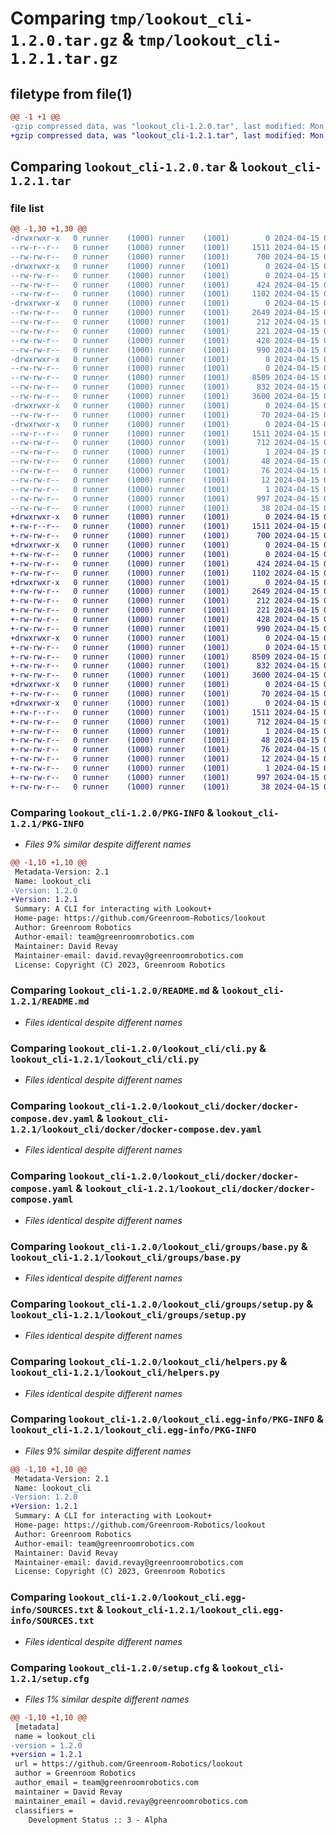 # Comparing `tmp/lookout_cli-1.2.0.tar.gz` & `tmp/lookout_cli-1.2.1.tar.gz`

## filetype from file(1)

```diff
@@ -1 +1 @@
-gzip compressed data, was "lookout_cli-1.2.0.tar", last modified: Mon Apr 15 07:15:02 2024, max compression
+gzip compressed data, was "lookout_cli-1.2.1.tar", last modified: Mon Apr 15 09:21:28 2024, max compression
```

## Comparing `lookout_cli-1.2.0.tar` & `lookout_cli-1.2.1.tar`

### file list

```diff
@@ -1,30 +1,30 @@
-drwxrwxr-x   0 runner    (1000) runner    (1001)        0 2024-04-15 07:15:02.985630 lookout_cli-1.2.0/
--rw-r--r--   0 runner    (1000) runner    (1001)     1511 2024-04-15 07:15:02.985630 lookout_cli-1.2.0/PKG-INFO
--rw-rw-r--   0 runner    (1000) runner    (1001)      700 2024-04-15 07:13:44.000000 lookout_cli-1.2.0/README.md
-drwxrwxr-x   0 runner    (1000) runner    (1001)        0 2024-04-15 07:15:02.985630 lookout_cli-1.2.0/lookout_cli/
--rw-rw-r--   0 runner    (1000) runner    (1001)        0 2024-04-15 07:13:44.000000 lookout_cli-1.2.0/lookout_cli/__init__.py
--rw-rw-r--   0 runner    (1000) runner    (1001)      424 2024-04-15 07:13:44.000000 lookout_cli-1.2.0/lookout_cli/banner.py
--rw-rw-r--   0 runner    (1000) runner    (1001)     1102 2024-04-15 07:13:44.000000 lookout_cli-1.2.0/lookout_cli/cli.py
-drwxrwxr-x   0 runner    (1000) runner    (1001)        0 2024-04-15 07:15:02.985630 lookout_cli-1.2.0/lookout_cli/docker/
--rw-rw-r--   0 runner    (1000) runner    (1001)     2649 2024-04-15 07:13:44.000000 lookout_cli-1.2.0/lookout_cli/docker/docker-compose.dev.yaml
--rw-rw-r--   0 runner    (1000) runner    (1001)      212 2024-04-15 07:13:44.000000 lookout_cli-1.2.0/lookout_cli/docker/docker-compose.gpu.yaml
--rw-rw-r--   0 runner    (1000) runner    (1001)      221 2024-04-15 07:13:44.000000 lookout_cli-1.2.0/lookout_cli/docker/docker-compose.network-host.yaml
--rw-rw-r--   0 runner    (1000) runner    (1001)      428 2024-04-15 07:13:44.000000 lookout_cli-1.2.0/lookout_cli/docker/docker-compose.network-shared.yaml
--rw-rw-r--   0 runner    (1000) runner    (1001)      990 2024-04-15 07:13:44.000000 lookout_cli-1.2.0/lookout_cli/docker/docker-compose.yaml
-drwxrwxr-x   0 runner    (1000) runner    (1001)        0 2024-04-15 07:15:02.985630 lookout_cli-1.2.0/lookout_cli/groups/
--rw-rw-r--   0 runner    (1000) runner    (1001)        0 2024-04-15 07:13:44.000000 lookout_cli-1.2.0/lookout_cli/groups/__init__.py
--rw-rw-r--   0 runner    (1000) runner    (1001)     8509 2024-04-15 07:13:44.000000 lookout_cli-1.2.0/lookout_cli/groups/base.py
--rw-rw-r--   0 runner    (1000) runner    (1001)      832 2024-04-15 07:13:44.000000 lookout_cli-1.2.0/lookout_cli/groups/setup.py
--rw-rw-r--   0 runner    (1000) runner    (1001)     3600 2024-04-15 07:13:44.000000 lookout_cli-1.2.0/lookout_cli/helpers.py
-drwxrwxr-x   0 runner    (1000) runner    (1001)        0 2024-04-15 07:15:02.985630 lookout_cli-1.2.0/lookout_cli/test/
--rw-rw-r--   0 runner    (1000) runner    (1001)       70 2024-04-15 07:13:44.000000 lookout_cli-1.2.0/lookout_cli/test/lookout_cli_test.py
-drwxrwxr-x   0 runner    (1000) runner    (1001)        0 2024-04-15 07:15:02.985630 lookout_cli-1.2.0/lookout_cli.egg-info/
--rw-r--r--   0 runner    (1000) runner    (1001)     1511 2024-04-15 07:15:02.000000 lookout_cli-1.2.0/lookout_cli.egg-info/PKG-INFO
--rw-rw-r--   0 runner    (1000) runner    (1001)      712 2024-04-15 07:15:02.000000 lookout_cli-1.2.0/lookout_cli.egg-info/SOURCES.txt
--rw-rw-r--   0 runner    (1000) runner    (1001)        1 2024-04-15 07:15:02.000000 lookout_cli-1.2.0/lookout_cli.egg-info/dependency_links.txt
--rw-rw-r--   0 runner    (1000) runner    (1001)       48 2024-04-15 07:15:02.000000 lookout_cli-1.2.0/lookout_cli.egg-info/entry_points.txt
--rw-rw-r--   0 runner    (1000) runner    (1001)       76 2024-04-15 07:15:02.000000 lookout_cli-1.2.0/lookout_cli.egg-info/requires.txt
--rw-rw-r--   0 runner    (1000) runner    (1001)       12 2024-04-15 07:15:02.000000 lookout_cli-1.2.0/lookout_cli.egg-info/top_level.txt
--rw-rw-r--   0 runner    (1000) runner    (1001)        1 2024-04-15 07:14:50.000000 lookout_cli-1.2.0/lookout_cli.egg-info/zip-safe
--rw-rw-r--   0 runner    (1000) runner    (1001)      997 2024-04-15 07:15:02.985630 lookout_cli-1.2.0/setup.cfg
--rw-rw-r--   0 runner    (1000) runner    (1001)       38 2024-04-15 07:13:44.000000 lookout_cli-1.2.0/setup.py
+drwxrwxr-x   0 runner    (1000) runner    (1001)        0 2024-04-15 09:21:28.906791 lookout_cli-1.2.1/
+-rw-r--r--   0 runner    (1000) runner    (1001)     1511 2024-04-15 09:21:28.906791 lookout_cli-1.2.1/PKG-INFO
+-rw-rw-r--   0 runner    (1000) runner    (1001)      700 2024-04-15 09:20:10.000000 lookout_cli-1.2.1/README.md
+drwxrwxr-x   0 runner    (1000) runner    (1001)        0 2024-04-15 09:21:28.906791 lookout_cli-1.2.1/lookout_cli/
+-rw-rw-r--   0 runner    (1000) runner    (1001)        0 2024-04-15 09:20:10.000000 lookout_cli-1.2.1/lookout_cli/__init__.py
+-rw-rw-r--   0 runner    (1000) runner    (1001)      424 2024-04-15 09:20:10.000000 lookout_cli-1.2.1/lookout_cli/banner.py
+-rw-rw-r--   0 runner    (1000) runner    (1001)     1102 2024-04-15 09:20:10.000000 lookout_cli-1.2.1/lookout_cli/cli.py
+drwxrwxr-x   0 runner    (1000) runner    (1001)        0 2024-04-15 09:21:28.906791 lookout_cli-1.2.1/lookout_cli/docker/
+-rw-rw-r--   0 runner    (1000) runner    (1001)     2649 2024-04-15 09:20:10.000000 lookout_cli-1.2.1/lookout_cli/docker/docker-compose.dev.yaml
+-rw-rw-r--   0 runner    (1000) runner    (1001)      212 2024-04-15 09:20:10.000000 lookout_cli-1.2.1/lookout_cli/docker/docker-compose.gpu.yaml
+-rw-rw-r--   0 runner    (1000) runner    (1001)      221 2024-04-15 09:20:10.000000 lookout_cli-1.2.1/lookout_cli/docker/docker-compose.network-host.yaml
+-rw-rw-r--   0 runner    (1000) runner    (1001)      428 2024-04-15 09:20:10.000000 lookout_cli-1.2.1/lookout_cli/docker/docker-compose.network-shared.yaml
+-rw-rw-r--   0 runner    (1000) runner    (1001)      990 2024-04-15 09:20:10.000000 lookout_cli-1.2.1/lookout_cli/docker/docker-compose.yaml
+drwxrwxr-x   0 runner    (1000) runner    (1001)        0 2024-04-15 09:21:28.906791 lookout_cli-1.2.1/lookout_cli/groups/
+-rw-rw-r--   0 runner    (1000) runner    (1001)        0 2024-04-15 09:20:10.000000 lookout_cli-1.2.1/lookout_cli/groups/__init__.py
+-rw-rw-r--   0 runner    (1000) runner    (1001)     8509 2024-04-15 09:20:10.000000 lookout_cli-1.2.1/lookout_cli/groups/base.py
+-rw-rw-r--   0 runner    (1000) runner    (1001)      832 2024-04-15 09:20:10.000000 lookout_cli-1.2.1/lookout_cli/groups/setup.py
+-rw-rw-r--   0 runner    (1000) runner    (1001)     3600 2024-04-15 09:20:10.000000 lookout_cli-1.2.1/lookout_cli/helpers.py
+drwxrwxr-x   0 runner    (1000) runner    (1001)        0 2024-04-15 09:21:28.906791 lookout_cli-1.2.1/lookout_cli/test/
+-rw-rw-r--   0 runner    (1000) runner    (1001)       70 2024-04-15 09:20:10.000000 lookout_cli-1.2.1/lookout_cli/test/lookout_cli_test.py
+drwxrwxr-x   0 runner    (1000) runner    (1001)        0 2024-04-15 09:21:28.906791 lookout_cli-1.2.1/lookout_cli.egg-info/
+-rw-r--r--   0 runner    (1000) runner    (1001)     1511 2024-04-15 09:21:28.000000 lookout_cli-1.2.1/lookout_cli.egg-info/PKG-INFO
+-rw-rw-r--   0 runner    (1000) runner    (1001)      712 2024-04-15 09:21:28.000000 lookout_cli-1.2.1/lookout_cli.egg-info/SOURCES.txt
+-rw-rw-r--   0 runner    (1000) runner    (1001)        1 2024-04-15 09:21:28.000000 lookout_cli-1.2.1/lookout_cli.egg-info/dependency_links.txt
+-rw-rw-r--   0 runner    (1000) runner    (1001)       48 2024-04-15 09:21:28.000000 lookout_cli-1.2.1/lookout_cli.egg-info/entry_points.txt
+-rw-rw-r--   0 runner    (1000) runner    (1001)       76 2024-04-15 09:21:28.000000 lookout_cli-1.2.1/lookout_cli.egg-info/requires.txt
+-rw-rw-r--   0 runner    (1000) runner    (1001)       12 2024-04-15 09:21:28.000000 lookout_cli-1.2.1/lookout_cli.egg-info/top_level.txt
+-rw-rw-r--   0 runner    (1000) runner    (1001)        1 2024-04-15 09:21:16.000000 lookout_cli-1.2.1/lookout_cli.egg-info/zip-safe
+-rw-rw-r--   0 runner    (1000) runner    (1001)      997 2024-04-15 09:21:28.910791 lookout_cli-1.2.1/setup.cfg
+-rw-rw-r--   0 runner    (1000) runner    (1001)       38 2024-04-15 09:20:10.000000 lookout_cli-1.2.1/setup.py
```

### Comparing `lookout_cli-1.2.0/PKG-INFO` & `lookout_cli-1.2.1/PKG-INFO`

 * *Files 9% similar despite different names*

```diff
@@ -1,10 +1,10 @@
 Metadata-Version: 2.1
 Name: lookout_cli
-Version: 1.2.0
+Version: 1.2.1
 Summary: A CLI for interacting with Lookout+
 Home-page: https://github.com/Greenroom-Robotics/lookout
 Author: Greenroom Robotics
 Author-email: team@greenroomrobotics.com
 Maintainer: David Revay
 Maintainer-email: david.revay@greenroomrobotics.com
 License: Copyright (C) 2023, Greenroom Robotics
```

### Comparing `lookout_cli-1.2.0/README.md` & `lookout_cli-1.2.1/README.md`

 * *Files identical despite different names*

### Comparing `lookout_cli-1.2.0/lookout_cli/cli.py` & `lookout_cli-1.2.1/lookout_cli/cli.py`

 * *Files identical despite different names*

### Comparing `lookout_cli-1.2.0/lookout_cli/docker/docker-compose.dev.yaml` & `lookout_cli-1.2.1/lookout_cli/docker/docker-compose.dev.yaml`

 * *Files identical despite different names*

### Comparing `lookout_cli-1.2.0/lookout_cli/docker/docker-compose.yaml` & `lookout_cli-1.2.1/lookout_cli/docker/docker-compose.yaml`

 * *Files identical despite different names*

### Comparing `lookout_cli-1.2.0/lookout_cli/groups/base.py` & `lookout_cli-1.2.1/lookout_cli/groups/base.py`

 * *Files identical despite different names*

### Comparing `lookout_cli-1.2.0/lookout_cli/groups/setup.py` & `lookout_cli-1.2.1/lookout_cli/groups/setup.py`

 * *Files identical despite different names*

### Comparing `lookout_cli-1.2.0/lookout_cli/helpers.py` & `lookout_cli-1.2.1/lookout_cli/helpers.py`

 * *Files identical despite different names*

### Comparing `lookout_cli-1.2.0/lookout_cli.egg-info/PKG-INFO` & `lookout_cli-1.2.1/lookout_cli.egg-info/PKG-INFO`

 * *Files 9% similar despite different names*

```diff
@@ -1,10 +1,10 @@
 Metadata-Version: 2.1
 Name: lookout_cli
-Version: 1.2.0
+Version: 1.2.1
 Summary: A CLI for interacting with Lookout+
 Home-page: https://github.com/Greenroom-Robotics/lookout
 Author: Greenroom Robotics
 Author-email: team@greenroomrobotics.com
 Maintainer: David Revay
 Maintainer-email: david.revay@greenroomrobotics.com
 License: Copyright (C) 2023, Greenroom Robotics
```

### Comparing `lookout_cli-1.2.0/lookout_cli.egg-info/SOURCES.txt` & `lookout_cli-1.2.1/lookout_cli.egg-info/SOURCES.txt`

 * *Files identical despite different names*

### Comparing `lookout_cli-1.2.0/setup.cfg` & `lookout_cli-1.2.1/setup.cfg`

 * *Files 1% similar despite different names*

```diff
@@ -1,10 +1,10 @@
 [metadata]
 name = lookout_cli
-version = 1.2.0
+version = 1.2.1
 url = https://github.com/Greenroom-Robotics/lookout
 author = Greenroom Robotics
 author_email = team@greenroomrobotics.com
 maintainer = David Revay
 maintainer_email = david.revay@greenroomrobotics.com
 classifiers = 
 	Development Status :: 3 - Alpha
```

